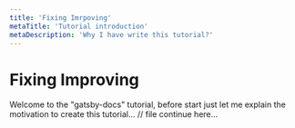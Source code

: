 ```yaml
---
title: 'Fixing Imrpoving'
metaTitle: 'Tutorial introduction'
metaDescription: 'Why I have write this tutorial?'
---
```


# Fixing Improving

Welcome to the "gatsby-docs" tutorial, before start just let me explain the motivation to create this tutorial...
// file continue here...
